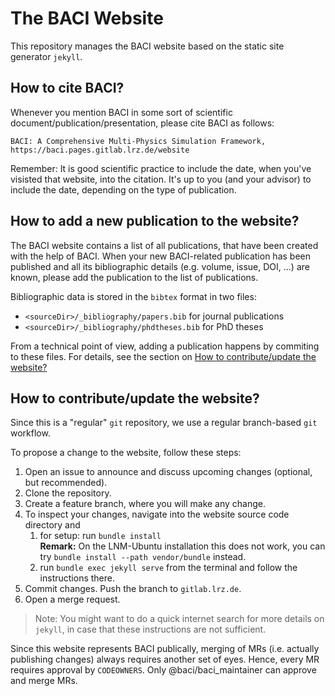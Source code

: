 # The BACI Website

This repository manages the BACI website based on the static site generator `jekyll`.

## How to cite BACI?

Whenever you mention BACI in some sort of scientific document/publication/presentation, please cite BACI as follows:

```
BACI: A Comprehensive Multi-Physics Simulation Framework, https://baci.pages.gitlab.lrz.de/website
```

Remember: It is good scientific practice to include the date, when you've visisted that website, into the citation. It's up to you (and your advisor) to include the date, depending on the type of publication.

## How to add a new publication to the website?

The BACI website contains a list of all publications, that have been created with the help of BACI. When your new BACI-related publication has been published and all its bibliographic details (e.g. volume, issue, DOI, ...) are known, please add the publication to the list of publications.

Bibliographic data is stored in the `bibtex` format in two files:

- `<sourceDir>/_bibliography/papers.bib` for journal publications
- `<sourceDir>/_bibliography/phdtheses.bib` for PhD theses

From a technical point of view, adding a publication happens by commiting to these files. For details, see the section on [How to contribute/update the website?](#How-to-contribute-update-the-website)

## How to contribute/update the website?

Since this is a "regular" `git` repository,
we use a regular branch-based `git` workflow.

To propose a change to the website, follow these steps:

1. Open an issue to announce and discuss upcoming changes (optional, but recommended).
1. Clone the repository.
1. Create a feature branch, where you will make any change.
1. To inspect your changes, navigate into the website source code directory and
    1. for setup: run `bundle install`  
    **Remark:** On the LNM-Ubuntu installation this does not work, you can try `bundle install --path vendor/bundle` instead.
    1. run `bundle exec jekyll serve` from the terminal and follow the instructions there.
1. Commit changes. Push the branch to `gitlab.lrz.de`.
1. Open a merge request.

> Note: You might want to do a quick internet search for more details on `jekyll`, in case that these instructions are not sufficient.

Since this website represents BACI publically,
merging of MRs (i.e. actually publishing changes) always requires another set of eyes. Hence, every MR requires approval by `CODEOWNERS`. Only @baci/baci_maintainer can approve and merge MRs.
